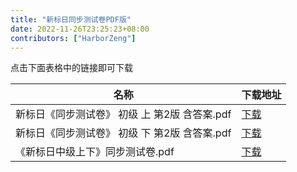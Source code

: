 ```yaml
---
title: "新标日同步测试卷PDF版"
date: 2022-11-26T23:25:23+08:00
contributors: ["HarborZeng"]
---
```


点击下面表格中的链接即可下载

| 名称                          | 下载地址                                                                                                                                                                                                                                          |
|-----------------------------|-----------------------------------------------------------------------------------------------------------------------------------------------------------------------------------------------------------------------------------------------|
| 新标日《同步测试卷》 初级 上 第2版 含答案.pdf | [下载](https://tellyouwhat-static-1251995834.cos.ap-chongqing.myqcloud.com/books/%E6%96%B0%E6%A0%87%E6%97%A5%E3%80%8A%E5%90%8C%E6%AD%A5%E6%B5%8B%E8%AF%95%E5%8D%B7%E3%80%8B%20%E5%88%9D%E7%BA%A7%20%E4%B8%8A%20%E7%AC%AC2%E7%89%88%20%E5%90%AB%E7%AD%94%E6%A1%88.pdf) |
| 新标日《同步测试卷》 初级 下 第2版 含答案.pdf | [下载](https://tellyouwhat-static-1251995834.cos.ap-chongqing.myqcloud.com/books/%E6%96%B0%E6%A0%87%E6%97%A5%E3%80%8A%E5%90%8C%E6%AD%A5%E6%B5%8B%E8%AF%95%E5%8D%B7%E3%80%8B%20%E5%88%9D%E7%BA%A7%20%E4%B8%8B%20%E7%AC%AC2%E7%89%88%20%E5%90%AB%E7%AD%94%E6%A1%88.pdf) |
| 《新标日中级上下》同步测试卷.pdf          | [下载](https://tellyouwhat-static-1251995834.cos.ap-chongqing.myqcloud.com/books/%E3%80%8A%E6%96%B0%E6%A0%87%E6%97%A5%E4%B8%AD%E7%BA%A7%E4%B8%8A%E4%B8%8B%E3%80%8B%E5%90%8C%E6%AD%A5%E6%B5%8B%E8%AF%95%E5%8D%B7.pdf) |

